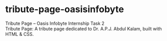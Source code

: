 # tribute-page-oasisinfobyte
Tribute Page – Oasis Infobyte Internship Task 2<br>
Tribute Page: A tribute page dedicated to Dr. A.P.J. Abdul Kalam, built with HTML & CSS.
